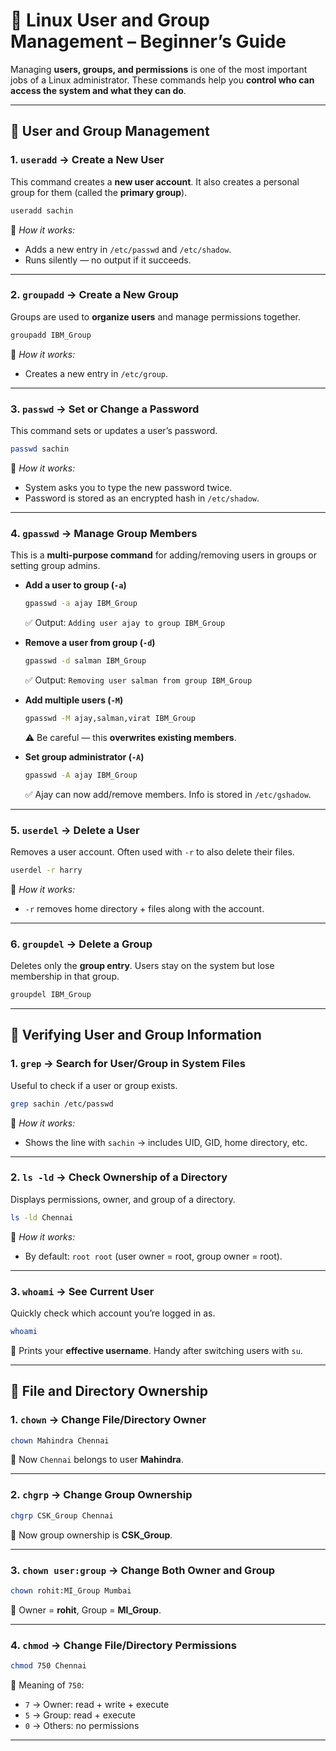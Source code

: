 # 🐧 Linux User and Group Management – Beginner’s Guide

Managing **users, groups, and permissions** is one of the most important jobs of a Linux administrator. These commands help you **control who can access the system and what they can do**.

---

## 👤 User and Group Management

### 1. `useradd` → Create a New User

This command creates a **new user account**. It also creates a personal group for them (called the **primary group**).

```bash
useradd sachin
```

📌 *How it works:*

* Adds a new entry in `/etc/passwd` and `/etc/shadow`.
* Runs silently — no output if it succeeds.

---

### 2. `groupadd` → Create a New Group

Groups are used to **organize users** and manage permissions together.

```bash
groupadd IBM_Group
```

📌 *How it works:*

* Creates a new entry in `/etc/group`.

---

### 3. `passwd` → Set or Change a Password

This command sets or updates a user’s password.

```bash
passwd sachin
```

📌 *How it works:*

* System asks you to type the new password twice.
* Password is stored as an encrypted hash in `/etc/shadow`.

---

### 4. `gpasswd` → Manage Group Members

This is a **multi-purpose command** for adding/removing users in groups or setting group admins.

* **Add a user to group (`-a`)**

  ```bash
  gpasswd -a ajay IBM_Group
  ```

  ✅ Output: `Adding user ajay to group IBM_Group`

* **Remove a user from group (`-d`)**

  ```bash
  gpasswd -d salman IBM_Group
  ```

  ✅ Output: `Removing user salman from group IBM_Group`

* **Add multiple users (`-M`)**

  ```bash
  gpasswd -M ajay,salman,virat IBM_Group
  ```

  ⚠️ Be careful — this **overwrites existing members**.

* **Set group administrator (`-A`)**

  ```bash
  gpasswd -A ajay IBM_Group
  ```

  ✅ Ajay can now add/remove members. Info is stored in `/etc/gshadow`.

---

### 5. `userdel` → Delete a User

Removes a user account. Often used with `-r` to also delete their files.

```bash
userdel -r harry
```

📌 *How it works:*

* `-r` removes home directory + files along with the account.

---

### 6. `groupdel` → Delete a Group

Deletes only the **group entry**. Users stay on the system but lose membership in that group.

```bash
groupdel IBM_Group
```

---

## 🔎 Verifying User and Group Information

### 1. `grep` → Search for User/Group in System Files

Useful to check if a user or group exists.

```bash
grep sachin /etc/passwd
```

📌 *How it works:*

* Shows the line with `sachin` → includes UID, GID, home directory, etc.

---

### 2. `ls -ld` → Check Ownership of a Directory

Displays permissions, owner, and group of a directory.

```bash
ls -ld Chennai
```

📌 *How it works:*

* By default: `root root` (user owner = root, group owner = root).

---

### 3. `whoami` → See Current User

Quickly check which account you’re logged in as.

```bash
whoami
```

📌 Prints your **effective username**. Handy after switching users with `su`.

---

## 📂 File and Directory Ownership

### 1. `chown` → Change File/Directory Owner

```bash
chown Mahindra Chennai
```

📌 Now `Chennai` belongs to user **Mahindra**.

---

### 2. `chgrp` → Change Group Ownership

```bash
chgrp CSK_Group Chennai
```

📌 Now group ownership is **CSK\_Group**.

---

### 3. `chown user:group` → Change Both Owner and Group

```bash
chown rohit:MI_Group Mumbai
```

📌 Owner = **rohit**, Group = **MI\_Group**.

---

### 4. `chmod` → Change File/Directory Permissions

```bash
chmod 750 Chennai
```

📌 Meaning of `750`:

* `7` → Owner: read + write + execute
* `5` → Group: read + execute
* `0` → Others: no permissions

---